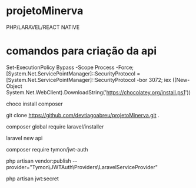 # projetoMinerva
PHP/LARAVEL/REACT NATIVE

# comandos para criação da api
Set-ExecutionPolicy Bypass -Scope Process -Force; [System.Net.ServicePointManager]::SecurityProtocol = [System.Net.ServicePointManager]::SecurityProtocol -bor 3072; iex ((New-Object System.Net.WebClient).DownloadString('https://chocolatey.org/install.ps1'))

choco install composer

git clone https://github.com/devtiagoabreu/projetoMinerva.git .

composer global require laravel/installer 

laravel new api

composer require tymon/jwt-auth 

php artisan vendor:publish --provider="Tymon\JWTAuth\Providers\LaravelServiceProvider"

php artisan jwt:secret
